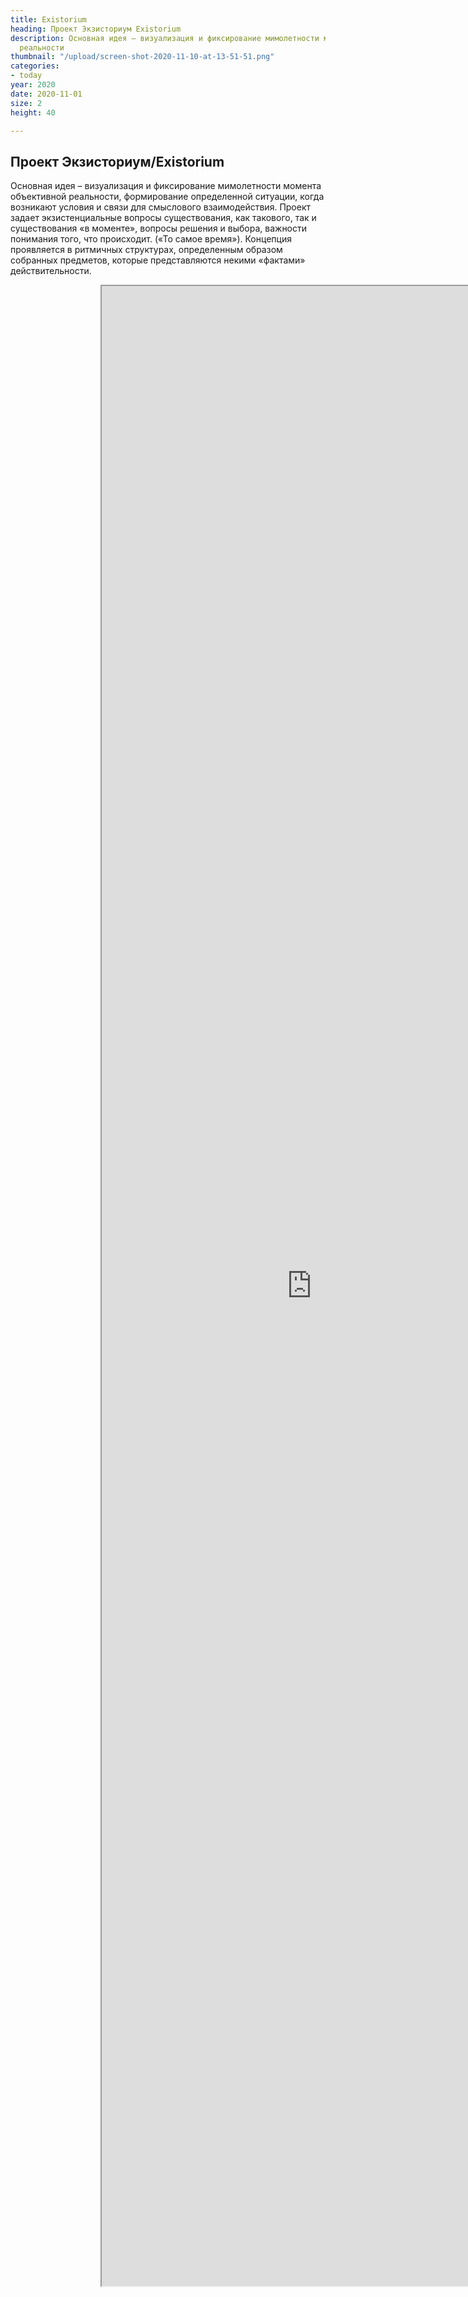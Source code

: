 ```yaml
---
title: Existorium
heading: Проект Экзисториум Existorium
description: Основная идея – визуализация и фиксирование мимолетности момента объективной
  реальности
thumbnail: "/upload/screen-shot-2020-11-10-at-13-51-51.png"
categories:
- today
year: 2020
date: 2020-11-01
size: 2
height: 40

---
```

## **Проект Экзисториум/Existorium**

Основная идея – визуализация и фиксирование мимолетности момента объективной реальности, формирование определенной ситуации, когда возникают условия и связи для смыслового взаимодействия. Проект задает экзистенциальные вопросы существования, как такового, так и существования «в моменте», вопросы решения и выбора, важности понимания того, что происходит. («То самое время»). Концепция проявляется в ритмичных структурах, определенным образом собранных предметов, которые представляются некими «фактами» действительности.

<iframe style="width: 70vw; height: 80vh; margin: 0 15vw;" src="https://www.youtube.com/embed/XFUlfu8WMt4">